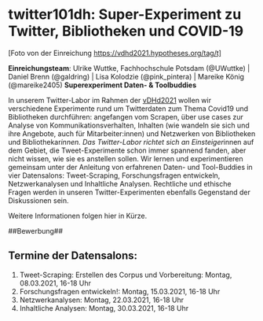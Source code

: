 # twitter101dh: Super-Experiment zu Twitter, Bibliotheken und COVID-19

[Foto von der Einreichung https://vdhd2021.hypotheses.org/tag/t]

**Einreichungsteam**: Ulrike Wuttke, Fachhochschule Potsdam (@UWuttke) | Daniel Brenn (@galdring) | Lisa Kolodzie (@pink_pintera) | Mareike König (@mareike2405)
**Superexperiment Daten- & Toolbuddies**

In unserem Twitter-Labor im Rahmen der [vDHd2021](https://vdhd2021.hypotheses.org/) wollen wir verschiedene Experimente rund um Twitterdaten zum Thema Covid19 und Bibliotheken durchführen: angefangen vom Scrapen, über use cases zur Analyse von Kommunikationsverhalten, Inhalten (wie wandeln sie sich und ihre Angebote, auch für Mitarbeiter:innen) und Netzwerken von Bibliotheken und Bibliothekar*innen. Das Twitter-Labor richtet sich an Einsteiger*innen auf dem Gebiet, die Tweet-Experimente schon immer spannend fanden, aber nicht wissen, wie sie es anstellen sollen. Wir lernen und experimentieren gemeinsam unter der Anleitung von erfahrenen Daten- und Tool-Buddies in vier Datensalons: Tweet-Scraping, Forschungsfragen entwickeln, Netzwerkanalysen und Inhaltliche Analysen. Rechtliche und ethische Fragen werden in unseren Twitter-Experimenten ebenfalls Gegenstand der Diskussionen sein.

Weitere Informationen folgen hier in Kürze.

##Bewerbung##

## Termine der Datensalons:
1. Tweet-Scraping: Erstellen des Corpus und Vorbereitung: Montag, 08.03.2021, 16-18 Uhr
1. Forschungsfragen entwickeln!: Montag, 15.03.2021, 16-18 Uhr
1. Netzwerkanalysen: Montag, 22.03.2021, 16-18 Uhr
1. Inhaltliche Analysen: Montag, 30.03.2021, 16-18 Uhr
